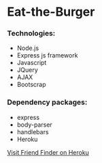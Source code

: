 # Eat-the-Burger


### Technologies:
* Node.js
* Express js framework
* Javascript 
* JQuery
* AJAX
* Bootscrap

### Dependency packages:
* express
* body-parser
* handlebars
* Heroku

[Visit Friend Finder on Heroku](https://lit-basin-31288.herokuapp.com/)

